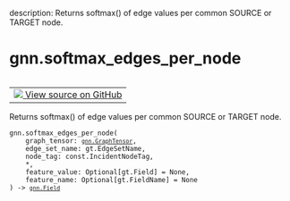 description: Returns softmax() of edge values per common SOURCE or TARGET node.

<div itemscope itemtype="http://developers.google.com/ReferenceObject">
<meta itemprop="name" content="gnn.softmax_edges_per_node" />
<meta itemprop="path" content="Stable" />
</div>

# gnn.softmax_edges_per_node

<!-- Insert buttons and diff -->

<table class="tfo-notebook-buttons tfo-api nocontent" align="left">
<td>
  <a target="_blank" href="https://github.com/tensorflow/gnn/tree/master/tensorflow_gnn/graph/normalization_ops.py#L78-L87">
    <img src="https://www.tensorflow.org/images/GitHub-Mark-32px.png" />
    View source on GitHub
  </a>
</td>
</table>

Returns softmax() of edge values per common SOURCE or TARGET node.

<pre class="devsite-click-to-copy prettyprint lang-py tfo-signature-link">
<code>gnn.softmax_edges_per_node(
    graph_tensor: <a href="../gnn/GraphTensor.md"><code>gnn.GraphTensor</code></a>,
    edge_set_name: gt.EdgeSetName,
    node_tag: const.IncidentNodeTag,
    *,
    feature_value: Optional[gt.Field] = None,
    feature_name: Optional[gt.FieldName] = None
) -> <a href="../gnn/Field.md"><code>gnn.Field</code></a>
</code></pre>



<!-- Placeholder for "Used in" -->
